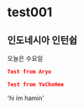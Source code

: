 # test001
## 인도네시아 인턴쉽
오늘은 수요일

``` json
Test from Aryo
```


``` json
Test from YuChoHee
```
'hi im hamin'
